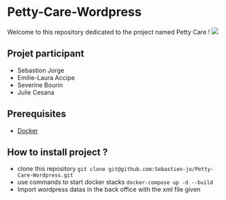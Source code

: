 # Petty-Care-Wordpress

Welcome to this repository dedicated to the project named Petty Care !
![](https://user-images.githubusercontent.com/73281588/173239149-6cb44457-b5f8-4961-b54c-6d89119def65.png)

## Projet participant

- Sebastion Jorge
- Emilie-Laura Accipe
- Severine Bourin
- Julie Cesana

## Prerequisites

* [Docker](https://www.docker.com/)

## How to install project ?

* clone this repository ``git clone git@github.com:Sebastien-jo/Petty-Care-Wordpress.git``
* use commands to start docker stacks ``docker-compose up -d --build``
* Import wordpress datas in the back office with the xml file given